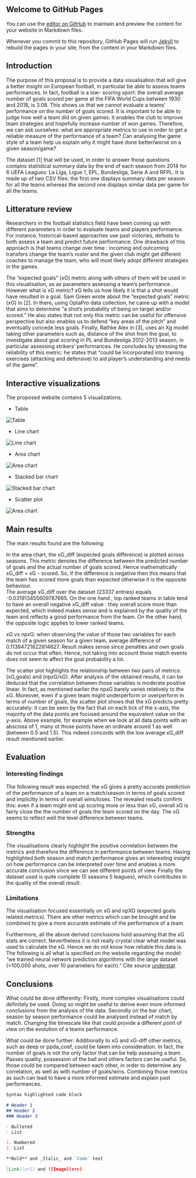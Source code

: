 ## Welcome to GitHub Pages

You can use the [editor on GitHub](https://github.com/KossaiSbai/sdv-kossai-sbai/edit/master/README.md) to maintain and preview the content for your website in Markdown files.

Whenever you commit to this repository, GitHub Pages will run [Jekyll](https://jekyllrb.com/) to rebuild the pages in your site, from the content in your Markdown files.

## Introduction
The purpose of this proposal is to provide a data visualisation that will give a better insight on European football, in particular be able to assess teams performances. In fact, football is a low- scoring sport: the overall average number of goals scored per game at the FIFA World Cups between 1930 and 2018, is 3.08. This shows us that we cannot evaluate a teams’ performance on the number of goals scored. It is important to be able to judge how well a team did on given games: it enables the club to improve team strategies and hopefully increase number of won games. 
Therefore, we can ask ourselves: what are appropriate metrics to use in order to get a reliable measure of the performance of a team? Can analysing the game style of a team help us explain why it might have done better/worse on a given season/game? 

The dataset [1] that will be used, in order to answer those questions contains statistical summary data by the end of each season from 2014 for 6 UEFA Leagues: La Liga, Ligue 1, EPL, Bundesliga, Serie A and RFPL. It is made up of two CSV files: the first one displays summary data per season for all the teams whereas the second one displays similar data per game for all the teams. 

## Litterature review 
Researchers in the football statistics field have been coming up with different parameters in order to evaluate teams and players performance. For instance, historical-based approaches use past victories, defeats to both assess a team and predict future performance. One drawback of this approach is that teams change over time : incoming and outcoming transfers change the team’s roster and the given club might get different coaches to manage the team, who will most likely adopt different strategies in the games.

The “expected goals” (xG) metric along with others of them will be used in this visualisation, as as parameters assessing a team’s performance . 
However what is xG metric? 
xG tells us how likely it is that a shot would have  resulted in a goal. 
Sam Green wrote about the “expected goals” metric (xG) in [2]. In there, using OptaPro data collection, he came up with a model that aims to determine "a shot’s probability of being on target and/or scored.” He also states that not only this metric can be useful for offensive perspective but
also enables us to defend “key areas of the pitch” and eventually concede less goals. 
Finally, Rathke Alex in [3], uses an Xg model taking other parameters such as, distance of the shot from the goal,  to investigate about goal scoring in PL and Bundesliga 2012-2013 season, in particular assessing strikers’ performances. He concludes by stressing the reliability of this metric: he states that “could be incorporated into training exercises (attacking and defensive) to aid player’s understanding and needs of the game”.

## Interactive visualizations
The proposed website contains 5 visualizations. 
- Table


![Table](website_images/sdv_table.png)


- Line chart 


![Line chart](website_images/line_chart.jpg)


- Area chart


![Area chart](website_images/area_chart.png) 


- Stacked bar chart


![Stacked bar chart](website_images/bar_chart.png)  


- Scatter plot


![Area chart](website_images/scatter_plot.png)  



## Main results

The main results found are the following: 

In the area chart, the xG_diff (expected goals difference) is plotted across seasons.  This metric denotes the difference between the predicted number of goals and the actual number of goals scored. Hence mathematically xG_diff = xG - scored. So, if the difference is negative then this means that the team has scored more goals than expected otherwise it is the opposite behaviour.  
The average xG_diff over the dataset (23337 entries) equals -0.031913455609787665. 
On the one hand , top ranked teams in table tend to have an overall negative xG_diff value : they overall  score more than expected, which indeed makes sense and is explained by the quality of the team and reflects a good performance from the team. 
On the other hand, the opposite logic applies to lower ranked teams. 

xG vs npxG: when observing the value of those two variables for each match of a given season for a given team, average difference of 0.11394721622814627.  Result makes sense since penalties and own goals do not occur that often. Hence, not taking into account those match events does not seem to affect the goal probability a lot. 

The scatter plot highlights the relationship between two pairs of metrics: (xG,goals) and (npxG/xG). After analysis of the obtained results, it can be deduced that the correlation between those variables is moderate positive linear. In fact, as mentioned earlier the npxG barely varies relatively to the xG. Moreover, even if a given team might underperform or overperform in terms of number of goals, the scatter plot shows that the xG predicts pretty accurately: it can be seen by the fact that on each tick of the x-axis, the majority of the data points are focused around the equivalent value on the y-axis. Above example, for example when we look at all data points with an abscissa of 1, many ot those points have an ordinate around 1 as well (between 0.5 and 1.5). This indeed concords with the low average xG_diff result mentioned earlier. 


## Evaluation

### Interesting findings 

   The following result was expected: the xG gives a pretty accurate prediction of the performance of a team on a match/season in terms of goals scored and implicitly in terms of overall wins/loses. The revealed results confirm this: even if a team might end up scoring more or less than xG, overall xG is fairly close the the number of goals the team scored on the day. The xG seems to reflect well the level difference between teams. 
   
### Strengths 

   The visualisations clearly highlight the positive correlation between the metrics and therefore the difference in performance between teams. Having highlighted both season and match performance gives an interesting insight on how performance can be interpreted over time and enables a more accurate conclusion since we can see different points of view. Finally the dataset used is quite complete (5 seasons 5 leagues), which contributes in the quality of the overall result. 

### Limitations 

   The visualisation focused essentially on xG and npXG (expected goals related metrics). There are other metrics which can be brought and be combined to give a more accurate estimate of the performance of a team. 

   Furthermore, all the above derived conclusions hold assuming that the xG stats are correct. Nevertheless it is not really crystal clear what model was used to calculate the xG. Hence we do not know how reliable this data is. The following is all what is specified on the website regarding the model: “we trained neural network prediction algorithms with the large dataset (>100,000 shots, over 10 parameters for each).” Cite source [understat](understat.com) 


## Conclusions

What could be done differently: 
Firstly, more complex visualisations could definitely be used. Doing so might be useful to derive even more informed conclusions from the analysis of the data. 
Secondly on the bar chart,  season by season performance could be analysed instead of match by match. Changing the timescale like that could provide a different point of view on the evolution of a teams performance. 

What could be done further: 
Additionally to xG and xG-diff other metrics, such as deep or ppda_coef, could be taken into consideration. In fact, the number of goals is not the only factor that can be help assessing a team. Passes quality, possession of the ball and others factors can be useful. So, those could be compared between each other, in order to determine any correlation, as well as with number of goals/wins. Combining those metrics as such can lead to have a more informed estimate and explain past performances.  

```markdown
Syntax highlighted code block

# Header 1
## Header 2
### Header 3

- Bulleted
- List

1. Numbered
2. List

**Bold** and _Italic_ and `Code` text

[Link](url) and ![Image](src)
```

